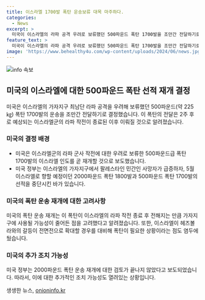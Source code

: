 ```yaml
---
title: 이스라엘 1700발 폭탄 운송보류 대목 마주하다.
categories:
  - News
excerpt: >
  미국이 이스라엘의 라파 공격 우려로 보류했던 500파운드 폭탄 1700발을 조만간 전달하기로 했다. 액시오스는 미국 정부가 이 폭탄의 이스라엘 인도를 재개할 것으로 보도했다. 이는 라파 작전 종료 후로 예상되며, 이스라엘의 헤즈볼라와의 갈등 확대에 대비해 필요한 조치로 이해된다. 이에 대해 2000파운드 폭탄 운송은 미국 정부의 검토가 끝나지 않았다고 보도됐다. 한편 헤즈볼라는 이스라엘군 기지를 향해 로켓을 발사하면서 긴장이 고조되고 있는 가운데, 이스라엘 총리는 하마스 제거를 강력히 밝혔다.
feature_text: >
  미국이 이스라엘의 라파 공격 우려로 보류했던 500파운드 폭탄 1700발을 조만간 전달하기로 했다. 액시오스는 미국 정부가 이 폭탄의 이스라엘 인도를 재개할 것으로 보도했다. 이는 라파 작전 종료 후로 예상되며, 이스라엘의 헤즈볼라와의 갈등 확대에 대비해 필요한 조치로 이해된다. 이에 대해 2000파운드 폭탄 운송은 미국 정부의 검토가 끝나지 않았다고 보도됐다. 한편 헤즈볼라는 이스라엘군 기지를 향해 로켓을 발사하면서 긴장이 고조되고 있는 가운데, 이스라엘 총리는 하마스 제거를 강력히 밝혔다.
image: 'https://www.behealthy4u.com/wp-content/uploads/2024/06/news.jpg'
---
```


<p><img src="https://www.behealthy4u.com/wp-content/uploads/2024/06/news.jpg" alt="info 속보" /></p>

<h2 data-ke-size="size26">미국의 이스라엘에 대한 500파운드 폭탄 선적 재개 결정</h2>

<p data-ke-size="size16">미국은 이스라엘의 가자지구 최남단 라파 공격을 우려해 보류했던 500파운드(약 225㎏) 폭탄 1700발의 운송을 조만간 전달하기로 결정했습니다. 이 폭탄의 전달은 2주 후로 예상되는 이스라엘군의 라파 작전이 종료된 이후 이뤄질 것으로 알려졌습니다.</p>

<h3 data-ke-size="size24">미국의 결정 배경</h3>

<ul>
  <li>미국은 이스라엘군의 라파 군사 작전에 대한 우려로 보류한 500파운드급 폭탄 1700발의 이스라엘 인도를 곧 재개할 것으로 보도했습니다.</li>
  <li>미국 정부는 이스라엘의 가자지구에서 팔레스타인 민간인 사망자가 급증하자, 5월 이스라엘로 향할 예정이던 2000파운드 폭탄 1800발과 500파운드 폭탄 1700발의 선적을 중단시킨 바가 있습니다.</li>
</ul>

<h3 data-ke-size="size24">미국의 폭탄 운송 재개에 대한 고려사항</h3>

<p data-ke-size="size16">미국의 폭탄 운송 재개는 이 폭탄이 이스라엘의 라파 작전 종료 후 전해지는 만큼 가자지구에 사용될 가능성이 줄어든 점을 고려했다고 알려졌습니다. 또한, 이스라엘이 헤즈볼라와의 갈등이 전면전으로 확대할 경우를 대비해 폭탄이 필요한 상황이라는 점도 염두에 뒀습니다.</p>

<h3 data-ke-size="size24">미국의 추가 조치 가능성</h3>

<p data-ke-size="size16">미국 정부는 2000파운드 폭탄 운송 재개에 대한 검토가 끝나지 않았다고 보도되었습니다. 따라서, 이에 대한 추가적인 조치 가능성도 열려있는 상황입니다.</p>
생생한 뉴스, <a href="https://onioninfo.kr" rel="dofollow">onioninfo.kr</a>


